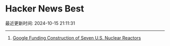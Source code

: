 # Hacker News Best

最近更新时间: 2024-10-15 21:11:31

--- 
1. [Google Funding Construction of Seven U.S. Nuclear Reactors](https://www.wsj.com/business/energy-oil/google-nuclear-power-artificial-intelligence-87966624) 
